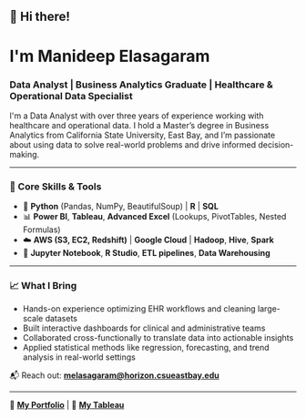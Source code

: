 ## 👋 Hi there!

# I'm Manideep Elasagaram  
### Data Analyst | Business Analytics Graduate | Healthcare & Operational Data Specialist

I'm a Data Analyst with over three years of experience working with healthcare and operational data. I hold a Master’s degree in Business Analytics from California State University, East Bay, and I’m passionate about using data to solve real-world problems and drive informed decision-making.

---

### 🧠 Core Skills & Tools

- 🐍 **Python** (Pandas, NumPy, BeautifulSoup) | **R** | **SQL**
- 📊 **Power BI**, **Tableau**, **Advanced Excel** (Lookups, PivotTables, Nested Formulas)
- ☁️ **AWS (S3, EC2, Redshift)** | **Google Cloud** | **Hadoop**, **Hive**, **Spark**
- 🧰 **Jupyter Notebook**, **R Studio**, **ETL pipelines**, **Data Warehousing**

---

### 📈 What I Bring

- Hands-on experience optimizing EHR workflows and cleaning large-scale datasets  
- Built interactive dashboards for clinical and administrative teams  
- Collaborated cross-functionally to translate data into actionable insights  
- Applied statistical methods like regression, forecasting, and trend analysis in real-world settings


📬 Reach out: **melasagaram@horizon.csueastbay.edu**

---

🔗 **[My Portfolio](https://manideepelasagaram.github.io/)** | 🔗 **[My Tableau](https://public.tableau.com/app/profile/manideep.elasagaram/vizzes)**  

